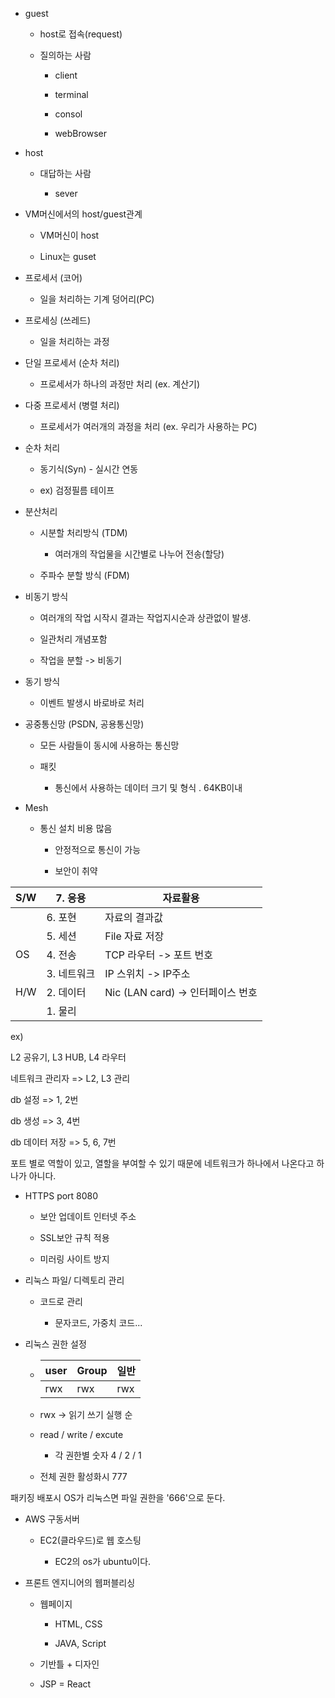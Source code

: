 - guest
  
  - host로 접속(request)
  
  - 질의하는 사람
    
    - client
    
    - terminal
    
    - consol
    
    - webBrowser

- host
  
  - 대답하는 사람
    
    - sever

- VM머신에서의 host/guest관계
  
  - VM머신이 host
  
  - Linux는 guset

- 프로세서 (코어)
  
  - 일을 처리하는 기계 덩어리(PC)

- 프로세싱 (쓰레드)
  
  - 일을 처리하는 과정

- 단일 프로세서 (순차 처리)
  
  - 프로세서가 하나의 과정만 처리 (ex. 계산기)

- 다중 프로세서 (병렬 처리)
  
  - 프로세서가 여러개의 과정을 처리 (ex. 우리가 사용하는 PC)

- 순차 처리
  
  - 동기식(Syn) - 실시간 연동
  
  - ex) 검정필름 테이프

- 분산처리
  
  - 시분할 처리방식 (TDM)
    
    - 여러개의 작업물을 시간별로 나누어 전송(할당)
  
  - 주파수 분할 방식 (FDM)

- 비동기 방식
  
  - 여러개의 작업 시작시 결과는 작업지시순과 상관없이 발생.
  
  - 일관처리 개념포함
  
  - 작업을 분할 -> 비동기

- 동기 방식
  
  - 이벤트 발생시 바로바로 처리

- 공중통신망 (PSDN, 공용통신망)
  
  - 모든 사람들이 동시에 사용하는 통신망
  
  - 패킷 
    
    - 통신에서 사용하는 데이터 크기 및 형식 . 64KB이내

- Mesh
  
  - 통신 설치 비용 많음
    
    - 안정적으로 통신이 가능
    
    - 보안이 취약

| S/W | 7. 응용   | 자료활용                       |
| --- | ------- | -------------------------- |
|     | 6. 포현   | 자료의 결과값                    |
|     | 5. 세션   | File 자료 저장                 |
| OS  | 4. 전송   | TCP 라우터 -> 포트 번호           |
|     | 3. 네트워크 | IP 스위치 -> IP주소             |
| H/W | 2. 데이터  | Nic (LAN card) -> 인터페이스 번호 |
|     | 1. 물리   |                            |

ex) 

L2 공유기, L3 HUB, L4 라우터

네트워크 관리자 => L2, L3 관리

db 설정 => 1, 2번

db 생성 => 3, 4번

db 데이터 저장 => 5, 6, 7번

포트 별로 역할이 있고, 열할을 부여할 수 있기 때문에 네트워크가 하나에서 나온다고 하나가 아니다.

- HTTPS port 8080
  
  - 보안 업데이트 인터넷 주소
  
  - SSL보안 규칙 적용
  
  - 미러링 사이트 방지

- 리눅스 파일/ 디렉토리 관리
  
  - 코드로 관리
    
    - 문자코드, 가중치 코드...

- 리눅스 권한 설정
  
  - | user | Group | 일반  |
    | ---- | ----- | --- |
    | rwx  | rwx   | rwx |
  
  - rwx -> 읽기 쓰기 실행 순
  
  - read / write / excute
    
    - 각 권한별 숫자 4 / 2 / 1
  
  - 전체 권한 활성화시 777

패키징 배포시 OS가 리눅스면 파일 권한을 '666'으로 둔다.

- AWS 구동서버
  
  - EC2(클라우드)로 웹 호스팅
    
    - EC2의 os가 ubuntu이다.

- 프론트 엔지니어의 웹퍼블리싱
  
  - 웹페이지
    
    - HTML, CSS
    
    - JAVA, Script
  
  - 기반틀 + 디자인
  
  - JSP = React
